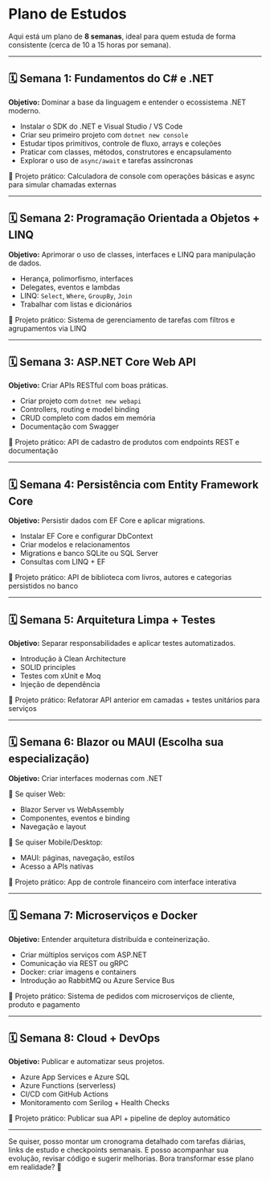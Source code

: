 # Plano de Estudos

Aqui está um plano de **8 semanas**, ideal para quem estuda de forma consistente (cerca de 10 a 15 horas por semana).

---

## 🗓️ Semana 1: Fundamentos do C# e .NET

**Objetivo:** Dominar a base da linguagem e entender o ecossistema .NET moderno.

- Instalar o SDK do .NET e Visual Studio / VS Code
- Criar seu primeiro projeto com `dotnet new console`
- Estudar tipos primitivos, controle de fluxo, arrays e coleções
- Praticar com classes, métodos, construtores e encapsulamento
- Explorar o uso de `async/await` e tarefas assíncronas

📘 Projeto prático: Calculadora de console com operações básicas e async para simular chamadas externas

---

## 🗓️ Semana 2: Programação Orientada a Objetos + LINQ

**Objetivo:** Aprimorar o uso de classes, interfaces e LINQ para manipulação de dados.

- Herança, polimorfismo, interfaces
- Delegates, eventos e lambdas
- LINQ: `Select`, `Where`, `GroupBy`, `Join`
- Trabalhar com listas e dicionários

📘 Projeto prático: Sistema de gerenciamento de tarefas com filtros e agrupamentos via LINQ

---

## 🗓️ Semana 3: ASP.NET Core Web API

**Objetivo:** Criar APIs RESTful com boas práticas.

- Criar projeto com `dotnet new webapi`
- Controllers, routing e model binding
- CRUD completo com dados em memória
- Documentação com Swagger

📘 Projeto prático: API de cadastro de produtos com endpoints REST e documentação

---

## 🗓️ Semana 4: Persistência com Entity Framework Core

**Objetivo:** Persistir dados com EF Core e aplicar migrations.

- Instalar EF Core e configurar DbContext
- Criar modelos e relacionamentos
- Migrations e banco SQLite ou SQL Server
- Consultas com LINQ + EF

📘 Projeto prático: API de biblioteca com livros, autores e categorias persistidos no banco

---

## 🗓️ Semana 5: Arquitetura Limpa + Testes

**Objetivo:** Separar responsabilidades e aplicar testes automatizados.

- Introdução à Clean Architecture
- SOLID principles
- Testes com xUnit e Moq
- Injeção de dependência

📘 Projeto prático: Refatorar API anterior em camadas + testes unitários para serviços

---

## 🗓️ Semana 6: Blazor ou MAUI (Escolha sua especialização)

**Objetivo:** Criar interfaces modernas com .NET

🔹 Se quiser Web:

- Blazor Server vs WebAssembly
- Componentes, eventos e binding
- Navegação e layout

🔹 Se quiser Mobile/Desktop:

- MAUI: páginas, navegação, estilos
- Acesso a APIs nativas

📘 Projeto prático: App de controle financeiro com interface interativa

---

## 🗓️ Semana 7: Microserviços e Docker

**Objetivo:** Entender arquitetura distribuída e conteinerização.

- Criar múltiplos serviços com ASP.NET
- Comunicação via REST ou gRPC
- Docker: criar imagens e containers
- Introdução ao RabbitMQ ou Azure Service Bus

📘 Projeto prático: Sistema de pedidos com microserviços de cliente, produto e pagamento

---

## 🗓️ Semana 8: Cloud + DevOps

**Objetivo:** Publicar e automatizar seus projetos.

- Azure App Services e Azure SQL
- Azure Functions (serverless)
- CI/CD com GitHub Actions
- Monitoramento com Serilog + Health Checks

📘 Projeto prático: Publicar sua API + pipeline de deploy automático

---

Se quiser, posso montar um cronograma detalhado com tarefas diárias, links de estudo e checkpoints semanais.
E posso acompanhar sua evolução, revisar código e sugerir melhorias.
Bora transformar esse plano em realidade? 🚀
